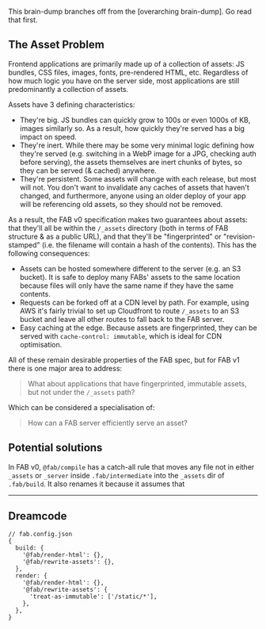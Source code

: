 This brain-dump branches off from the [overarching brain-dump]. Go read that first.

## The Asset Problem

Frontend applications are primarily made up of a collection of assets: JS bundles, CSS files, images, fonts, pre-rendered HTML, etc. Regardless of how much logic you have on the server side, most applications are still predominantly a collection of assets.

Assets have 3 defining characteristics:

- They're big. JS bundles can quickly grow to 100s or even 1000s of KB, images similarly so. As a result, how quickly they're served has a big impact on speed.
- They're inert. While there may be some very minimal logic defining how they're served (e.g. switching in a WebP image for a JPG, checking auth before serving), the assets themselves are inert chunks of bytes, so they can be served (& cached) anywhere.
- They're persistent. Some assets will change with each release, but most will not. You don't want to invalidate any caches of assets that haven't changed, and furthermore, anyone using an older deploy of your app will be referencing old assets, so they should not be removed.

As a result, the FAB v0 specification makes two guarantees about assets: that they'll all be within the `/_assets` directory (both in terms of FAB structure & as a public URL), and that they'll be "fingerprinted" or "revision-stamped" (i.e. the filename will contain a hash of the contents). This has the following consequences:

- Assets can be hosted somewhere different to the server (e.g. an S3 bucket). It is safe to deploy many FABs' assets to the same location because files will only have the same name if they have the same contents.
- Requests can be forked off at a CDN level by path. For example, using AWS it's fairly trivial to set up Cloudfront to route `/_assets` to an S3 bucket and leave all other routes to fall back to the FAB server.
- Easy caching at the edge. Because assets are fingerprinted, they can be served with `cache-control: immutable`, which is ideal for CDN optimisation.

All of these remain desirable properties of the FAB spec, but for FAB v1 there is one major area to address:

> What about applications that have fingerprinted, immutable assets, but not under the `/_assets` path?

Which can be considered a specialisation of:

> How can a FAB server efficiently serve an asset?

## Potential solutions

In FAB v0, `@fab/compile` has a catch-all rule that moves any file not in either `_assets` or `_server` inside `.fab/intermediate` into the `_assets` dir of `.fab/build`. It also renames it because it assumes that

---

## Dreamcode

```json5
// fab.config.json
{
  build: {
    '@fab/render-html': {},
    '@fab/rewrite-assets': {},
  },
  render: {
    '@fab/render-html': {},
    '@fab/rewrite-assets': {
      'treat-as-immutable': ['/static/*'],
    },
  },
}
```
